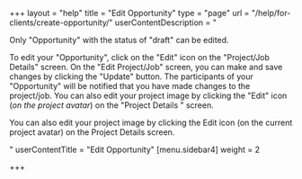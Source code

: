 +++
layout = "help"
title = "Edit Opportunity"
type = "page"
url = "/help/for-clients/create-opportunity/"
userContentDescription = "<p>Only \"Opportunity\" with the status of \"draft\" can be edited.</p><p>To edit your \"Opportunity\", click on the \"Edit\" icon on the \"Project/Job Details\" screen. On the \"Edit Project/Job\" screen, you can make and save changes by clicking the \"Update\" button. The participants of your \"Opportunity\" will be notified that you have made changes to the project/job. You can also edit your project image by clicking the \"Edit\" icon (<em>on the project avatar</em>) on the \"Project Details \" screen.</p><p>You can also edit your project image by clicking the Edit icon (on the current project avatar) on the Project Details screen.</p>"
userContentTitle = "Edit Opportunity"
[menu.sidebar4]
weight = 2

+++
